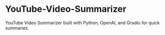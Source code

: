 # YouTube-Video-Summarizer
YouTube Video Summarizer built with Python, OpenAI, and Gradio for quick summaries.
